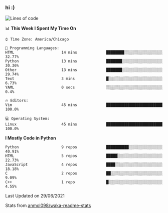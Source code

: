 ### hi :)

<!--START_SECTION:waka-->
![Lines of code](https://img.shields.io/badge/From%20Hello%20World%20I%27ve%20Written-773948%20lines%20of%20code-blue)

📊 **This Week I Spent My Time On** 

```text
⌚︎ Time Zone: America/Chicago

💬 Programming Languages: 
HTML                     14 mins             ████████░░░░░░░░░░░░░░░░░   32.77% 
Python                   13 mins             ███████░░░░░░░░░░░░░░░░░░   30.36% 
Other                    13 mins             ███████░░░░░░░░░░░░░░░░░░   29.74% 
Text                     3 mins              █░░░░░░░░░░░░░░░░░░░░░░░░   6.73% 
YAML                     0 secs              ░░░░░░░░░░░░░░░░░░░░░░░░░   0.4%

🔥 Editors: 
Vim                      45 mins             █████████████████████████   100.0%

💻 Operating System: 
Linux                    45 mins             █████████████████████████   100.0%

```

**I Mostly Code in Python** 

```text
Python                   9 repos             ██████████░░░░░░░░░░░░░░░   40.91% 
HTML                     5 repos             █████░░░░░░░░░░░░░░░░░░░░   22.73% 
JavaScript               4 repos             ████░░░░░░░░░░░░░░░░░░░░░   18.18% 
C                        2 repos             ██░░░░░░░░░░░░░░░░░░░░░░░   9.09% 
C++                      1 repo              █░░░░░░░░░░░░░░░░░░░░░░░░   4.55%

```



 Last Updated on 29/06/2021
<!--END_SECTION:waka-->

Stats from [anmol098/waka-readme-stats](https://github.com/anmol098/waka-readme-stats)